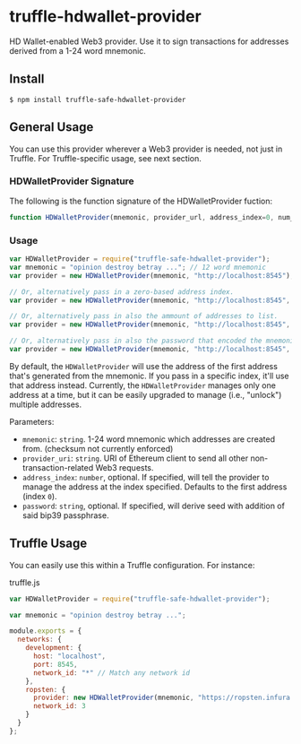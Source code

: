 # truffle-hdwallet-provider
HD Wallet-enabled Web3 provider. Use it to sign transactions for addresses derived from a 1-24 word mnemonic.

## Install

```
$ npm install truffle-safe-hdwallet-provider
```

## General Usage

You can use this provider wherever a Web3 provider is needed, not just in Truffle. For Truffle-specific usage, see next section.

### HDWalletProvider Signature
The following is the function signature of the HDWalletProvider fuction:
```javascript
function HDWalletProvider(mnemonic, provider_url, address_index=0, num_addresses=1, password='')
```

### Usage

```javascript
var HDWalletProvider = require("truffle-safe-hdwallet-provider");
var mnemonic = "opinion destroy betray ..."; // 12 word mnemonic
var provider = new HDWalletProvider(mnemonic, "http://localhost:8545");

// Or, alternatively pass in a zero-based address index.
var provider = new HDWalletProvider(mnemonic, "http://localhost:8545", 5);

// Or, alternatively pass in also the ammount of addresses to list.
var provider = new HDWalletProvider(mnemonic, "http://localhost:8545", 5, 1);

// Or, alternatively pass in also the password that encoded the mnemonic phrase.
var provider = new HDWalletProvider(mnemonic, "http://localhost:8545", 5, 1, 'a password');

```

By default, the `HDWalletProvider` will use the address of the first address that's generated from the mnemonic. If you pass in a specific index, it'll use that address instead. Currently, the `HDWalletProvider` manages only one address at a time, but it can be easily upgraded to manage (i.e., "unlock") multiple addresses.

Parameters:

- `mnemonic`: `string`. 1-24 word mnemonic which addresses are created from. (checksum not currently enforced)
- `provider_uri`: `string`. URI of Ethereum client to send all other non-transaction-related Web3 requests.
- `address_index`: `number`, optional. If specified, will tell the provider to manage the address at the index specified. Defaults to the first address (index `0`).
- `password`: `string`, optional. If specified, will derive seed with addition of said bip39 passphrase.
## Truffle Usage

You can easily use this within a Truffle configuration. For instance:

truffle.js
```javascript
var HDWalletProvider = require("truffle-safe-hdwallet-provider");

var mnemonic = "opinion destroy betray ...";

module.exports = {
  networks: {
    development: {
      host: "localhost",
      port: 8545,
      network_id: "*" // Match any network id
    },
    ropsten: {
      provider: new HDWalletProvider(mnemonic, "https://ropsten.infura.io/"),
      network_id: 3
    }
  }
};
```
